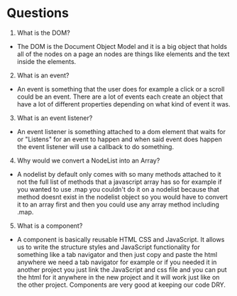 # Questions

1. What is the DOM?
  - The DOM is the Document Object Model and it is a big object that holds all of the nodes on a page an nodes are things like elements and the text inside the elements.
2. What is an event?
  - An event is something that the user does for example a click or a scroll could be an event. There are a lot of events each create an object that have a lot of different properties depending on what kind of event it was.
3. What is an event listener?
  - An event listener is something attached to a dom element that waits for or "Listens" for an event to happen and when said event does happen the event listener will use a callback to do something.
4. Why would we convert a NodeList into an Array?
  - A nodelist by default only comes with so many methods attached to it not the full list of methods that a javascript array has so for example if you wanted to use .map you couldn't do it on a nodelist because that method doesnt exist in the nodelist object so you would have to convert it to an array first and then you could use any array method including .map.
5. What is a component?
  - A component is basically reusable HTML CSS and JavaScript. It allows us to write the structure styles and JavaScript functionality for something like a tab navigator and then just copy and paste the html anywhere we need a tab navigator for example or if you needed it in another project you just link the JavaScript and css file and you can put the html for it anywhere in the new project and it will work just like on the other project. Components are very good at keeping our code DRY. 

